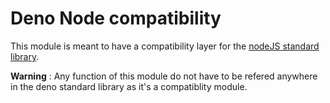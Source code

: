 # Deno Node compatibility

This module is meant to have a compatibility layer for the
[nodeJS standard library](https://nodejs.org/docs/latest-v11.x/api/).

**Warning** : Any function of this module do not have to be refered anywhere in
the deno standard library as it's a compatiblity module.
